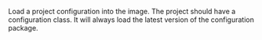 Load a project configuration into the image. The project should have a configuration class. It will always load the latest version of the configuration package.